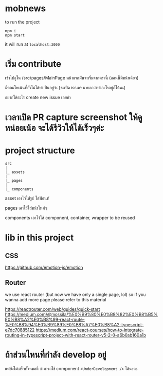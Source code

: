 # mobnews

to run the project

```
npm i
npm start
```

it will run at `localhost:3000`

# เริ่ม contribute

เข้าไปดูใน /src/pages/MainPage หน้าแรกมันจะเริ่มจากตรงนี้ (ตอนนี้มีหน้าเดียว) 

มีคอมโพเน้นที่ยังไม่ได้ทำ ปั่นอยู่จ่ะ (จะเปิด issue มาบอกว่าทำอะไรอยู่ก็ได้นะ)

อยากได้อะไร create new issue เลยค่า

# เวลาเปิด PR capture screenshot ให้ดูหน่อยเน้อ จะได้รีวิวให้ได้เร็วๆค่ะ

# project structure

```
src
|
|_ assets
|
|_ pages
|
|_ components 

```

asset เอาไว้ใส่รูป ใส่ฟ้อนท์

pages เอาไว้ใส่หน้าใหม่ๆ 

components เอาไว้ใส่ component, container, wrapper to be reused


# lib in this project

## CSS
https://github.com/emotion-js/emotion


## Router

we use react router (but now we have only a single page, lol) so if you wanna add more page please refer to this material

https://reactrouter.com/web/guides/quick-start
https://medium.com/@mossila/%E0%B9%80%E0%B8%82%E0%B8%B5%E0%B8%A2%E0%B8%99-react-route-%E0%B8%94%E0%B9%89%E0%B8%A7%E0%B8%A2-typescript-e7dc70885122
https://medium.com/react-courses/how-to-integrate-routing-in-typescript-project-with-react-router-v5-2-0-a6b0ab160a1b

# ถ้าส่วนไหนที่กำลัง develop อยู่

แต่ยังไม่เสร็จทั้งหมดดี สามารถใช้ component `<UnderDevelopment />` ได้นะคะ